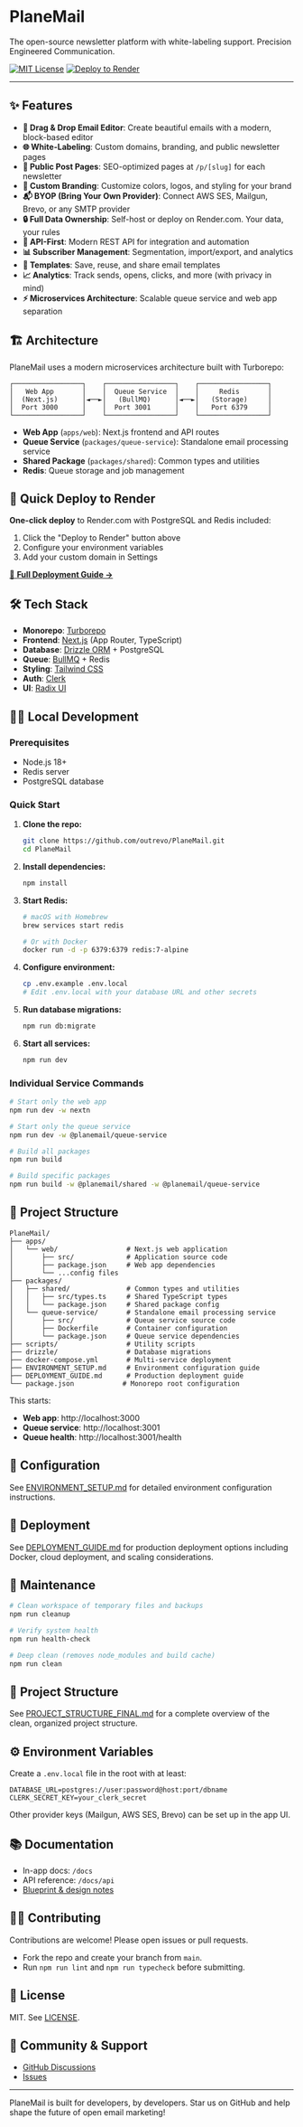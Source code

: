 # PlaneMail

The open-source newsletter platform with white-labeling support. Precision Engineered Communication.

[![MIT License](https://img.shields.io/badge/license-MIT-blue.svg)](LICENSE)
[![Deploy to Render](https://render.com/images/deploy-to-render-button.svg)](https://render.com/deploy?repo=https://github.com/outrevo/planemail)

---

## ✨ Features

- **📧 Drag & Drop Email Editor**: Create beautiful emails with a modern, block-based editor
- **🌐 White-Labeling**: Custom domains, branding, and public newsletter pages
- **📄 Public Post Pages**: SEO-optimized pages at `/p/[slug]` for each newsletter
- **🎨 Custom Branding**: Customize colors, logos, and styling for your brand
- **📬 BYOP (Bring Your Own Provider)**: Connect AWS SES, Mailgun, Brevo, or any SMTP provider
- **🔒 Full Data Ownership**: Self-host or deploy on Render.com. Your data, your rules
- **🚀 API-First**: Modern REST API for integration and automation
- **📊 Subscriber Management**: Segmentation, import/export, and analytics
- **📝 Templates**: Save, reuse, and share email templates
- **📈 Analytics**: Track sends, opens, clicks, and more (with privacy in mind)
- **⚡ Microservices Architecture**: Scalable queue service and web app separation

## 🏗️ Architecture

PlaneMail uses a modern microservices architecture built with Turborepo:

```
┌─────────────────┐    ┌─────────────────┐    ┌─────────────────┐
│   Web App       │    │  Queue Service  │    │     Redis       │
│  (Next.js)      │◄──►│   (BullMQ)      │◄──►│   (Storage)     │
│  Port 3000      │    │  Port 3001      │    │   Port 6379     │
└─────────────────┘    └─────────────────┘    └─────────────────┘
```

- **Web App** (`apps/web`): Next.js frontend and API routes
- **Queue Service** (`packages/queue-service`): Standalone email processing service 
- **Shared Package** (`packages/shared`): Common types and utilities
- **Redis**: Queue storage and job management

## 🚀 Quick Deploy to Render

**One-click deploy** to Render.com with PostgreSQL and Redis included:

1. Click the "Deploy to Render" button above
2. Configure your environment variables
3. Add your custom domain in Settings

[📖 **Full Deployment Guide →**](RENDER_DEPLOYMENT.md)

## 🛠️ Tech Stack

- **Monorepo**: [Turborepo](https://turbo.build/)
- **Frontend**: [Next.js](https://nextjs.org/) (App Router, TypeScript)
- **Database**: [Drizzle ORM](https://orm.drizzle.team/) + PostgreSQL
- **Queue**: [BullMQ](https://docs.bullmq.io/) + Redis
- **Styling**: [Tailwind CSS](https://tailwindcss.com/)
- **Auth**: [Clerk](https://clerk.com/)
- **UI**: [Radix UI](https://www.radix-ui.com/)

## 🏃‍♂️ Local Development

### Prerequisites

- Node.js 18+
- Redis server
- PostgreSQL database

### Quick Start

1. **Clone the repo:**
   ```bash
   git clone https://github.com/outrevo/PlaneMail.git
   cd PlaneMail
   ```

2. **Install dependencies:**
   ```bash
   npm install
   ```

3. **Start Redis:**
   ```bash
   # macOS with Homebrew
   brew services start redis
   
   # Or with Docker
   docker run -d -p 6379:6379 redis:7-alpine
   ```

4. **Configure environment:**
   ```bash
   cp .env.example .env.local
   # Edit .env.local with your database URL and other secrets
   ```

5. **Run database migrations:**
   ```bash
   npm run db:migrate
   ```

6. **Start all services:**
   ```bash
   npm run dev
   ```

### Individual Service Commands

```bash
# Start only the web app
npm run dev -w nextn

# Start only the queue service  
npm run dev -w @planemail/queue-service

# Build all packages
npm run build

# Build specific packages
npm run build -w @planemail/shared -w @planemail/queue-service
```

## 📁 Project Structure

```
PlaneMail/
├── apps/
│   └── web/                 # Next.js web application
│       ├── src/             # Application source code
│       ├── package.json     # Web app dependencies
│       └── ...config files
├── packages/
│   ├── shared/              # Common types and utilities
│   │   ├── src/types.ts     # Shared TypeScript types
│   │   └── package.json     # Shared package config
│   └── queue-service/       # Standalone email processing service
│       ├── src/             # Queue service source code
│       ├── Dockerfile       # Container configuration
│       └── package.json     # Queue service dependencies
├── scripts/                 # Utility scripts
├── drizzle/                 # Database migrations
├── docker-compose.yml       # Multi-service deployment
├── ENVIRONMENT_SETUP.md     # Environment configuration guide
├── DEPLOYMENT_GUIDE.md      # Production deployment guide
└── package.json            # Monorepo root configuration
```

This starts:
- **Web app**: http://localhost:3000
- **Queue service**: http://localhost:3001  
- **Queue health**: http://localhost:3001/health

## 🔧 Configuration

See [ENVIRONMENT_SETUP.md](./ENVIRONMENT_SETUP.md) for detailed environment configuration instructions.

## 🚀 Deployment

See [DEPLOYMENT_GUIDE.md](./DEPLOYMENT_GUIDE.md) for production deployment options including Docker, cloud deployment, and scaling considerations.

## 🧹 Maintenance

```bash
# Clean workspace of temporary files and backups
npm run cleanup

# Verify system health
npm run health-check

# Deep clean (removes node_modules and build cache)
npm run clean
```

## 📁 Project Structure

See [PROJECT_STRUCTURE_FINAL.md](./PROJECT_STRUCTURE_FINAL.md) for a complete overview of the clean, organized project structure.

## ⚙️ Environment Variables

Create a `.env.local` file in the root with at least:

```
DATABASE_URL=postgres://user:password@host:port/dbname
CLERK_SECRET_KEY=your_clerk_secret
```

Other provider keys (Mailgun, AWS SES, Brevo) can be set up in the app UI.

## 📚 Documentation

- In-app docs: `/docs`
- API reference: `/docs/api`
- [Blueprint & design notes](docs/blueprint.md)

## 🧑‍💻 Contributing

Contributions are welcome! Please open issues or pull requests.

- Fork the repo and create your branch from `main`.
- Run `npm run lint` and `npm run typecheck` before submitting.

## 📜 License

MIT. See [LICENSE](LICENSE).

## 🙌 Community & Support

- [GitHub Discussions](https://github.com/outrevo/PlaneMail/discussions)
- [Issues](https://github.com/outrevo/PlaneMail/issues)

---

PlaneMail is built for developers, by developers. Star us on GitHub and help shape the future of open email marketing!

